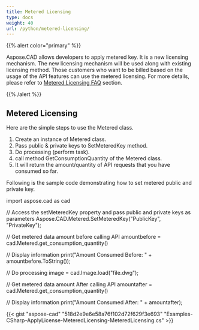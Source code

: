 ```yaml
---
title: Metered Licensing
type: docs
weight: 40
url: /python/metered-licensing/
---
```


{{% alert color="primary" %}} 

Aspose.CAD allows developers to apply metered key. It is a new licensing mechanism. The new licensing mechanism will be used along with existing licensing method. Those customers who want to be billed based on the usage of the API features can use the metered licensing. For more details, please refer to [Metered Licensing FAQ](https://purchase.aspose.com/faqs/licensing/metered) section.

{{% /alert %}} 
## **Metered Licensing**
Here are the simple steps to use the Metered class.

1. Create an instance of Metered class.
1. Pass public & private keys to SetMeteredKey method.
1. Do processing (perform task).
1. call method GetConsumptionQuantity of the Metered class.
1. It will return the amount/quantity of API requests that you have consumed so far.

Following is the sample code demonstrating how to set metered public and private key.

import aspose.cad as cad

// Access the setMeteredKey property and pass public and private keys as parameters
Aspose.CAD.Metered.SetMeteredKey("PublicKey", "PrivateKey");


// Get metered data amount before calling API
amountbefore = cad.Metered.get_consumption_quantity()

// Display information
print("Amount Consumed Before: " + amountbefore.ToString());

// Do processing
image = cad.Image.load("file.dwg");

// Get metered data amount After calling API
amountafter = cad.Metered.get_consumption_quantity()

// Display information
print("Amount Consumed After: " + amountafter);

{{< gist "aspose-cad" "518d2e9e6e58a76f102d72f629f3e693" "Examples-CSharp-ApplyLicense-MeteredLicensing-MeteredLicensing.cs" >}}
